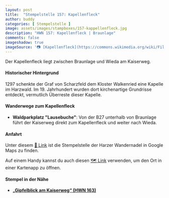 ```yaml
---
layout: post
title:  "Stempelstelle 157: Kapellenfleck"
author: buddy
categories: [ Stempelstelle ]
image: assets/images/stampboxes/157-kappellenfleck.jpg
description: "HWN 157: Kapellenfleck | Braunlage"
comments: false
imageshadow: true
imageSource: '📷 [Kapellenfleck](https://commons.wikimedia.org/wiki/File:Kapellenfleck.jpg) von <a href="//commons.wikimedia.org/wiki/User:B.Thomas95" title="User:B.Thomas95">Thomas Binder</a> unter Lizenz [CC BY-SA 4.0](https://creativecommons.org/licenses/by-sa/4.0)'
---
```


Der Kapellenfleck liegt zwischen Braunlage und Wieda am Kaiserweg. 

#### Historischer Hintergrund

1297 schenkte der Graf von Scharzfeld dem Kloster Walkenried eine Kapelle im Harzwald.  Im 19. Jahrhundert wurden dort kirchenartige Grundrisse entdeckt, vermutlich Überreste dieser Kapelle. 

#### Wanderwege zum Kapellenfleck

- **Waldparkplatz "Lausebuche"**: Von der B27 unterhalb von Braunlage führt der Kaiserweg direkt zum Kapellenfleck und weiter nach Wieda. 

#### Anfahrt

Unter diesem [📍 Link](https://www.google.com/maps/dir/?api=1&origin=&destination=51.69071%2C%2010.59574) ist die Stempelstelle der Harzer Wandernadel in Google Maps zu finden.

<div class="android-only">
  Auf einem Handy kannst du auch diesen 
  <a href="geo:51.69071,10.59574">🗺️ Link</a> 
  verwenden, um den Ort in einer Kartenapp zu öffnen.
  <p></p>
</div>

#### Stempel in der Nähe

- [**„Gipfelblick am Kaiserweg“ (HWN 163)**](/stempelstelle-163-gipfelblick-am-kaiserweg)
